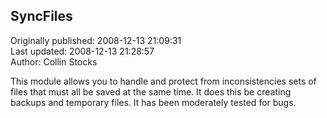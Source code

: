 ## SyncFiles  
Originally published: 2008-12-13 21:09:31  
Last updated: 2008-12-13 21:28:57  
Author: Collin Stocks  
  
This module allows you to handle and protect from inconsistencies sets of files that must all be saved at the same time. It does this be creating backups and temporary files. It has been moderately tested for bugs.